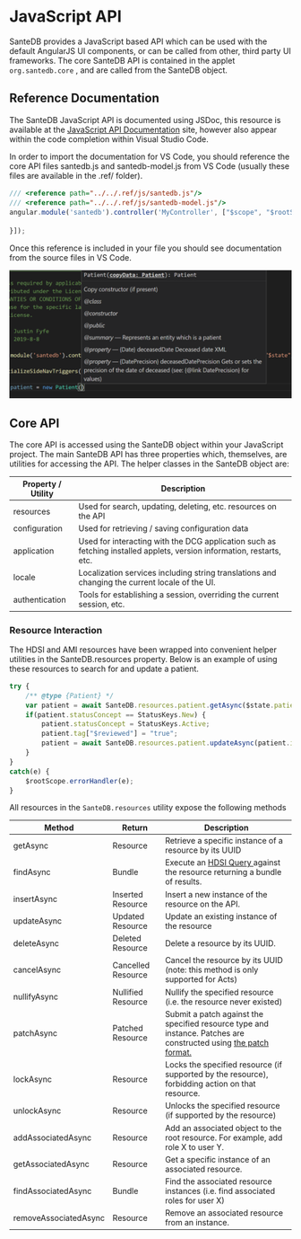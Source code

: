 # JavaScript API

SanteDB provides a JavaScript based API which can be used with the default AngularJS UI components, or can be called from other, third party UI frameworks. The core SanteDB API is contained in the applet `org.santedb.core` , and are called from the SanteDB object.

## Reference Documentation

The SanteDB JavaScript API is documented using JSDoc, this resource is available at the [JavaScript API Documentation](http://santesuite.org/assets/doc/js/santedb/) site, however also appear within the code completion within Visual Studio Code.

In order to import the documentation for VS Code, you should reference the core API files santedb.js and santedb-model.js from VS Code (usually these files are available in the .ref/ folder).

```javascript
/// <reference path="../../.ref/js/santedb.js"/>
/// <reference path="../../.ref/js/santedb-model.js"/>
angular.module('santedb').controller('MyController', ["$scope", "$rootScope", function ($scope, $rootScope) {

}]);
```

Once this reference is included in your file you should see documentation from the source files in VS Code.

![](<../../.gitbook/assets/image (162).png>)

## Core API

The core API is accessed using the SanteDB object within your JavaScript project. The main SanteDB API has three properties which, themselves, are utilities for accessing the API. The helper classes in the SanteDB object are:

| Property / Utility | Description                                                                                                           |
| ------------------ | --------------------------------------------------------------------------------------------------------------------- |
| resources          | Used for search, updating, deleting, etc. resources on the API                                                        |
| configuration      | Used for retrieving / saving configuration data                                                                       |
| application        | Used for interacting with the DCG application such as fetching installed applets, version information, restarts, etc. |
| locale             | Localization services including string translations and changing the current locale of the UI.                        |
| authentication     | Tools for establishing a session, overriding the current session, etc.                                                |

### Resource Interaction

The HDSI and AMI resources have been wrapped into convenient helper utilities in the SanteDB.resources property. Below is an example of using these resources to search for and update a patient.

```javascript
try {
    /** @type {Patient} */
    var patient = await SanteDB.resources.patient.getAsync($state.patientId);
    if(patient.statusConcept == StatusKeys.New) {
        patient.statusConcept = StatusKeys.Active;
        patient.tag["$reviewed"] = "true";
        patient = await SanteDB.resources.patient.updateAsync(patient.id, patient);
    }
}
catch(e) {
    $rootScope.errorHandler(e);
}
```

All resources in the `SanteDB.resources` utility expose the following methods

| Method                | Return             | Description                                                                                                                                                                        |
| --------------------- | ------------------ | ---------------------------------------------------------------------------------------------------------------------------------------------------------------------------------- |
| getAsync              | Resource           | Retrieve a specific instance of a resource by its UUID                                                                                                                             |
| findAsync             | Bundle             | Execute an [HDSI Query ](../service-apis/health-data-service-interface-hdsi/hdsi-query-syntax.md)against the resource returning a bundle of results.                               |
| insertAsync           | Inserted Resource  | Insert a new instance of the resource on the API.                                                                                                                                  |
| updateAsync           | Updated Resource   | Update an existing instance of the resource                                                                                                                                        |
| deleteAsync           | Deleted Resource   | Delete a resource by its UUID.                                                                                                                                                     |
| cancelAsync           | Cancelled Resource | Cancel the resource by its UUID (note: this method is only supported for Acts)                                                                                                     |
| nullifyAsync          | Nullified Resource | Nullify the specified resource (i.e. the resource never existed)                                                                                                                   |
| patchAsync            | Patched Resource   | Submit a patch against the specified resource type and instance. Patches are constructed using [the patch format.](../service-apis/health-data-service-interface-hdsi/patching.md) |
| lockAsync             | Resource           | Locks the specified resource (if supported by the resource), forbidding action on that resource.                                                                                   |
| unlockAsync           | Resource           | Unlocks the specified resource (if supported by the resource)                                                                                                                      |
| addAssociatedAsync    | Resource           | Add an associated object to the root resource. For example, add role X to user Y.                                                                                                  |
| getAssociatedAsync    | Resource           | Get a specific instance of an associated resource.                                                                                                                                 |
| findAssociatedAsync   | Bundle             | Find the associated resource instances (i.e. find associated roles for user X)                                                                                                     |
| removeAssociatedAsync | Resource           | Remove an associated resource from an instance.                                                                                                                                    |
